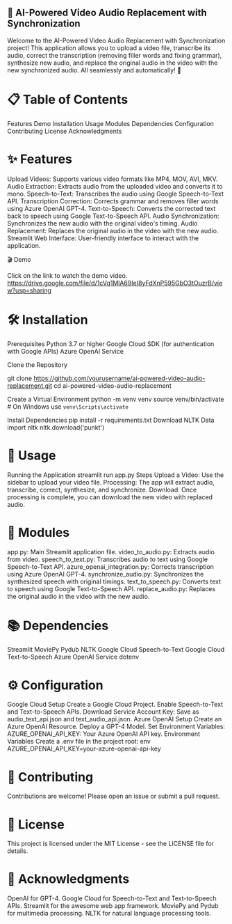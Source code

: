 ## 🎥 AI-Powered Video Audio Replacement with Synchronization
Welcome to the AI-Powered Video Audio Replacement with Synchronization project! This application allows you to upload a video file, transcribe its audio, correct the transcription (removing filler words and fixing grammar), synthesize new audio, and replace the original audio in the video with the new synchronized audio. All seamlessly and automatically! 🚀

# 📋 Table of Contents
Features
Demo
Installation
Usage
Modules
Dependencies
Configuration
Contributing
License
Acknowledgments

# ✨ Features
Upload Videos: Supports various video formats like MP4, MOV, AVI, MKV.
Audio Extraction: Extracts audio from the uploaded video and converts it to mono.
Speech-to-Text: Transcribes the audio using Google Speech-to-Text API.
Transcription Correction: Corrects grammar and removes filler words using Azure OpenAI GPT-4.
Text-to-Speech: Converts the corrected text back to speech using Google Text-to-Speech API.
Audio Synchronization: Synchronizes the new audio with the original video's timing.
Audio Replacement: Replaces the original audio in the video with the new audio.
Streamlit Web Interface: User-friendly interface to interact with the application.

🎬 Demo


Click on the link to watch the demo video.
https://drive.google.com/file/d/1cVq1MlA69IeI8yFdXnP595GbO3tOuzrB/view?usp=sharing

# 🛠️ Installation
Prerequisites
Python 3.7 or higher
Google Cloud SDK (for authentication with Google APIs)
Azure OpenAI Service

Clone the Repository

git clone https://github.com/yourusername/ai-powered-video-audio-replacement.git
cd ai-powered-video-audio-replacement

Create a Virtual Environment
python -m venv venv
source venv/bin/activate   # On Windows use `venv\Scripts\activate`

Install Dependencies
pip install -r requirements.txt
Download NLTK Data
import nltk
nltk.download('punkt')

# 🚀 Usage
Running the Application
streamlit run app.py
Steps
Upload a Video: Use the sidebar to upload your video file.
Processing: The app will extract audio, transcribe, correct, synthesize, and synchronize.
Download: Once processing is complete, you can download the new video with replaced audio.

# 📁 Modules
app.py: Main Streamlit application file.
video_to_audio.py: Extracts audio from video.
speech_to_text.py: Transcribes audio to text using Google Speech-to-Text API.
azure_openai_integration.py: Corrects transcription using Azure OpenAI GPT-4.
synchronize_audio.py: Synchronizes the synthesized speech with original timings.
text_to_speech.py: Converts text to speech using Google Text-to-Speech API.
replace_audio.py: Replaces the original audio in the video with the new audio.

# 📚 Dependencies
Streamlit
MoviePy
Pydub
NLTK
Google Cloud Speech-to-Text
Google Cloud Text-to-Speech
Azure OpenAI Service
dotenv
# ⚙️ Configuration
Google Cloud Setup
Create a Google Cloud Project.
Enable Speech-to-Text and Text-to-Speech APIs.
Download Service Account Key: Save as audio_text_api.json and text_audio_api.json.
Azure OpenAI Setup
Create an Azure OpenAI Resource.
Deploy a GPT-4 Model.
Set Environment Variables:
AZURE_OPENAI_API_KEY: Your Azure OpenAI API key.
Environment Variables
Create a .env file in the project root:
env
AZURE_OPENAI_API_KEY=your-azure-openai-api-key
# 🤝 Contributing
Contributions are welcome! Please open an issue or submit a pull request.

# 📄 License
This project is licensed under the MIT License - see the LICENSE file for details.

# 🙏 Acknowledgments
OpenAI for GPT-4.
Google Cloud for Speech-to-Text and Text-to-Speech APIs.
Streamlit for the awesome web app framework.
MoviePy and Pydub for multimedia processing.
NLTK for natural language processing tools.
